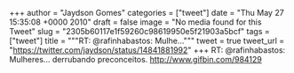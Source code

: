 
+++
author = "Jaydson Gomes"
categories = ["tweet"]
date = "Thu May 27 15:35:08 +0000 2010"
draft = false
image = "No media found for this Tweet"
slug = "2305b60117e1f59260c98619950e5f21903a5bcf"
tags = ["tweet"]
title = """RT: @rafinhabastos: Mulhe..."""
tweet = true
tweet_url = "https://twitter.com/jaydson/status/14841881992"
+++
RT: @rafinhabastos: Mulheres... derrubando preconceitos. http://www.gifbin.com/984129
